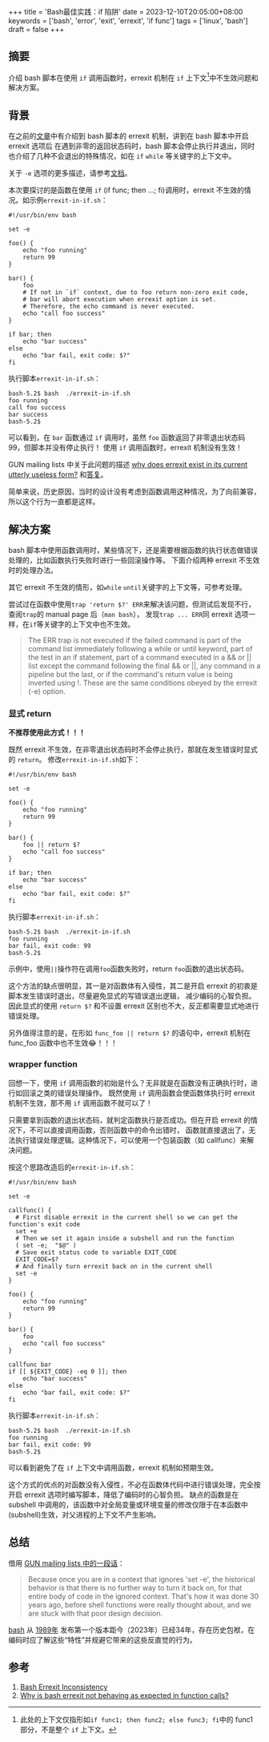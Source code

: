+++
title = 'Bash最佳实践：if 陷阱'
date = 2023-12-10T20:05:00+08:00
keywords = ['bash', 'error', 'exit', 'errexit', 'if func']
tags = ['linux', 'bash']
draft = false
+++

## 摘要

介绍 bash 脚本在使用 `if` 调用函数时，errexit 机制在 `if` 上下文[^1]中不生效问题和解决方案。

[^1]: 此处的上下文仅指形如`if func1; then func2; else func3; fi`中的 func1 部分，不是整个 `if` 上下文。

## 背景

在之前的[文章](/bash/stop-when-error)中有介绍到 bash 脚本的 errexit 机制，讲到在 bash 脚本中开启 errexit 选项后
在遇到非零的返回状态码时，bash 脚本会停止执行并退出，同时也介绍了几种不会退出的特殊情况，如在 `if` `while` 等关键字的上下文中。

关于 `-e` 选项的更多描述，请参考[文档](https://www.gnu.org/software/bash/manual/html_node/The-Set-Builtin.html)。

本次要探讨的是函数在使用 `if` (if func; then ...; fi)调用时，errexit 不生效的情况。如示例`errexit-in-if.sh`：

```shell
#!/usr/bin/env bash

set -e

foo() {
    echo "foo running"
    return 99
}

bar() {
    foo
    # If not in `if` context, due to foo return non-zero exit code,
    # bar will abort execution when errexit option is set.
    # Therefore, the echo command is never executed.
    echo "call foo success"
}

if bar; then
    echo "bar success"
else
    echo "bar fail, exit code: $?"
fi
```

执行脚本`errexit-in-if.sh`：

```text
bash-5.2$ bash  ./errexit-in-if.sh 
foo running
call foo success
bar success
bash-5.2$ 
```

可以看到，在 `bar` 函数通过 `if` 调用时，虽然 `foo` 函数返回了非零退出状态码 99，但脚本并没有停止执行！
使用 `if` 调用函数时，errexit 机制没有生效！

GUN mailing lists 中关于此问题的描述
[why does errexit exist in its current utterly useless form?](https://lists.gnu.org/archive/html/bug-bash/2012-12/msg00093.html)
和[答复](https://lists.gnu.org/archive/html/bug-bash/2012-12/msg00094.html)。

简单来说，历史原因，当时的设计没有考虑到函数调用这种情况，为了向前兼容，所以这个行为一直都是这样。

## 解决方案

bash 脚本中使用函数调用时，某些情况下，还是需要根据函数的执行状态做错误处理的，比如函数执行失败时进行一些回滚操作等。
下面介绍两种 errexit 不生效时的处理办法。

其它 errexit 不生效的情形，如`while` `until`关键字的上下文等，可参考处理。

尝试过在函数中使用`trap 'return $?' ERR`来解决该问题，但测试后发现不行，查阅`trap`的 manual page 后（`man bash`），
发现`trap ... ERR`同 errexit 选项一样，在`if`等关键字的上下文中也不生效。

> The ERR trap is not executed if the failed command is part of the
> command list immediately following a while or until keyword, part of the test in an if statement,
> part of a command executed in a && or || list except the command following the final && or ||,
> any command in a pipeline but the last, or if the command's return value is being inverted
> using !. These are the same conditions obeyed by the errexit (-e) option.

### 显式 return

**不推荐使用此方式！！！**

既然 errexit 不生效，在非零退出状态码时不会停止执行，那就在发生错误时显式的 `return`。
修改`errexit-in-if.sh`如下：

```shell
#!/usr/bin/env bash

set -e

foo() {
    echo "foo running"
    return 99
}

bar() {
    foo || return $?
    echo "call foo success"
}

if bar; then
    echo "bar success"
else
    echo "bar fail, exit code: $?"
fi
```

执行脚本`errexit-in-if.sh`：

```text
bash-5.2$ bash  ./errexit-in-if.sh 
foo running
bar fail, exit code: 99
bash-5.2$ 
```

示例中，使用`||`操作符在调用`foo`函数失败时，return `foo`函数的退出状态码。

这个方法的缺点很明显，其一是对函数体有入侵性，其二是开启 errexit 的初衷是脚本发生错误时退出，尽量避免显式的写错误退出逻辑，
减少编码的心智负担。因此显式的使用 `return $?` 和不设置 errexit 区别也不大，反正都需要显式地进行错误处理。

另外值得注意的是，在形如 `func_foo || return $?` 的语句中，errexit 机制在 func_foo 函数中也不生效😂！！！

### wrapper function

回想一下，使用 `if` 调用函数的初始是什么？无非就是在函数没有正确执行时，进行如回滚之类的错误处理操作。
既然使用 `if` 调用函数会使函数体执行时 errexit 机制不生效，那不用 `if` 调用函数不就可以了！

只需要拿到函数的退出状态码，就判定函数执行是否成功。但在开启 errexit 的情况下，不可以直接调用函数，否则函数中的命令出错时，
函数就直接退出了，无法执行错误处理逻辑。这种情况下，可以使用一个包装函数（如 callfunc）来解决问题。

按这个思路改造后的`errexit-in-if.sh`：

```shell
#!/usr/bin/env bash

set -e

callfunc() {
  # First disable errexit in the current shell so we can get the function's exit code
  set +e
  # Then we set it again inside a subshell and run the function
  ( set -e;  "$@" )
  # Save exit status code to variable EXIT_CODE
  EXIT_CODE=$?
  # And finally turn errexit back on in the current shell
  set -e
}

foo() {
    echo "foo running"
    return 99
}

bar() {
    foo
    echo "call foo success"
}

callfunc bar
if [[ ${EXIT_CODE} -eq 0 ]]; then
    echo "bar success"
else
    echo "bar fail, exit code: $?"
fi
```

执行脚本`errexit-in-if.sh`：

```text
bash-5.2$ bash  ./errexit-in-if.sh 
foo running
bar fail, exit code: 99
bash-5.2$ 
```

可以看到避免了在 `if` 上下文中调用函数，errexit 机制如预期生效。

这个方式的优点的对函数没有入侵性，不必在函数体代码中进行错误处理，完全按开启 errexit 选项时编写脚本，降低了编码时的心智负担。
缺点的函数是在 subshell 中调用的，该函数中对全局变量或环境变量的修改仅限于在本函数中(subshell)生效，对父进程的上下文不产生影响。

## 总结

借用 [GUN mailing lists 中的一段话](https://lists.gnu.org/archive/html/bug-bash/2012-12/msg00094.html)：

> Because once you are in a context that ignores 'set -e', the historical
> behavior is that there is no further way to turn it back on, for that
> entire body of code in the ignored context. That's how it was done 30
> years ago, before shell functions were really thought about, and we are
> stuck with that poor design decision.

[bash](https://www.gnu.org/software/bash/) 从 [1989年](https://en.wikipedia.org/wiki/Bash_(Unix_shell))
发布第一个版本距今（2023年）已经34年，存在历史包袱，在编码时应了解这些“特性”并规避它带来的这些反直觉的行为。

## 参考

1. [Bash Errexit Inconsistency](https://stratus3d.com/blog/2019/11/29/bash-errexit-inconsistency/)
2. [Why is bash errexit not behaving as expected in function calls?](https://stackoverflow.com/questions/19789102/why-is-bash-errexit-not-behaving-as-expected-in-function-calls)
